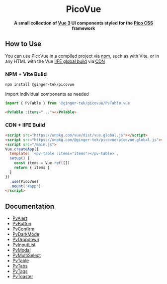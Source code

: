 <div align=center>
  <h1>PicoVue</h1>
  <p><b>A small collection of <a href="https://vuejs.org">Vue 3</a> UI components styled for the <a href="https://picocss.com">Pico CSS</a> framework</b></p>
</div>

## How to Use
You can use PicoVue in a compiled project via [npm](https://npmjs.com/@ginger-tek/picovue), such as with Vite, or in any HTML with the Vue [IIFE global build](https://www.npmjs.com/package/vue#from-cdn-or-without-a-bundler) via [CDN](https://unpkg.com/vue)

### NPM + Vite Build
```bash
npm install @ginger-tek/picovue
```
Import individual components as needed
```js
import { PvTable } from '@ginger-tek/picovue/PvTable.vue'
```
```html
<PvTable :items="..."></PvTable>
```

### CDN + IIFE Build
```html
<script src="https://unpkg.com/vue/dist/vue.global.js"></script>
<script src="https://unpkg.com/@ginger-tek/picovue/picovue.global.js"></script>
<script src="/main.js">
Vue.createApp({
  template: `<pv-table :items="items"></pv-table>`,
  setup() {
    const items = Vue.ref([])
    return { items }
  }
})
  .use(PicoVue)
  .mount('#app')
</script>
```
## Documentation
- [PvAlert](./docs.md#PvAlert)
- [PvButton](./docs.md#PvButton)
- [PvConfirm](./docs.md#PvConfirm)
- [PvDarkMode](./docs.md#PvDarkMode)
- [PvDropdown](./docs.md#PvDropdown)
- [PvInputList](./docs.md#PvInputList)
- [PvModal](./docs.md#PvModal)
- [PvMultiSelect](./docs.md#PvMultiSelect)
- [PvTable](./docs.md#PvTable)
- [PvTabs](./docs.md#PvTabs)
- [PvTags](./docs.md#PvTags)
- [PvToaster](./docs.md#PvToaster)
